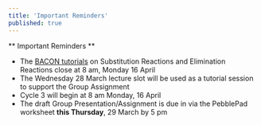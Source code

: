 ```yaml
---
title: 'Important Reminders'
published: true
---
```


** Important Reminders **  
* The [BACON tutorials](https://learnbacon.com/) on Substitution Reactions and Elimination Reactions close at 8 am, Monday 16 April  
* The Wednesday 28 March lecture slot will be used as a tutorial session to support the Group Assignment
* Cycle 3 will begin at 8 am Monday, 16 April  
* The draft Group Presentation/Assignment is due in via the PebblePad worksheet **this Thursday**, 29 March by 5 pm  
